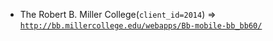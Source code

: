  - The Robert B. Miller College(`client_id=2014`) => [`http://bb.millercollege.edu/webapps/Bb-mobile-bb_bb60/`](http://bb.millercollege.edu/webapps/Bb-mobile-bb_bb60/)
